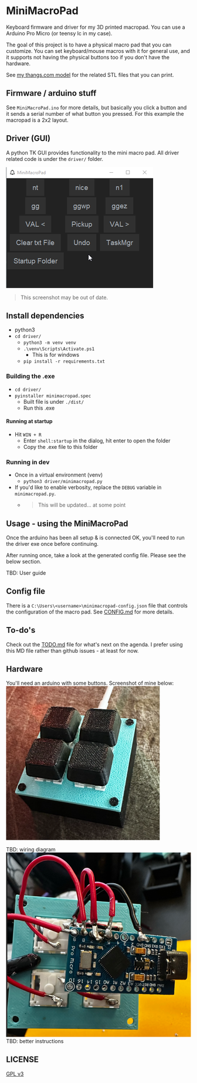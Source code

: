 # MiniMacroPad

Keyboard firmware and driver for my 3D printed macropad. You can use a Arduino Pro Micro (or teensy lc in my case).

The goal of this project is to have a physical macro pad that you can customize. You can set keyboard/mouse macros with it for general use, and it supports not having the physical buttons too if you don't have the hardware.

See [my thangs.com model](https://thangs.com/designer/sebsafari/3d-model/Mini%20Macro%20Pad-710028?manualModelView=true) for the related STL files that you can print.

## Firmware / arduino stuff
See `MiniMacroPad.ino` for more details, but basically you click a button and it sends a serial number of what button you pressed. For this example the macropad is a 2x2 layout.

## Driver (GUI)
A python TK GUI provides functionality to the mini macro pad. All driver related code is under the `driver/` folder.

![screenshot](./img/mmpscreenshot.png)
> This screenshot may be out of date.

## Install dependencies
- python3
- `cd driver/`
    - `python3 -m venv venv`
    - `.\venv\Scripts\Activate.ps1`
      - This is for windows
    - `pip install -r requirements.txt`

### Building the .exe
- `cd driver/`
- `pyinstaller minimacropad.spec`
    - Built file is under `./dist/`
    - Run this .exe

#### Running at startup
- Hit `WIN + R`
  - Enter `shell:startup` in the dialog, hit enter to open the folder
  - Copy the .exe file to this folder

### Running in dev
- Once in a virtual environment (venv)
  - `python3 driver/minimacropad.py`
- If you'd like to enable verbosity, replace the `DEBUG` variable in `minimacropad.py`.
  - > This will be updated... at some point

## Usage - using the MiniMacroPad
Once the arduino has been all setup & is connected OK, you'll need to run the driver exe once before continuing.

After running once, take a look at the generated config file. Please see the below section.

TBD: User guide

## Config file
There is a `C:\Users\<username>\minimacropad-config.json` file that controls the configuration of the macro pad. See [CONFIG.md](./CONFIG.md) for more details.

## To-do's
Check out the [TODO.md](./TODO.md) file for what's next on the agenda. I prefer using this MD file rather than github issues - at least for now.

## Hardware
You'll need an arduino with some buttons. 
Screenshot of mine below:
![macro pad](./img/mmpbuilt.png)

TBD: wiring diagram
![wiring](./img/mmpwiring.png)
TBD: better instructions

## LICENSE
[GPL v3](./LICENSE)
